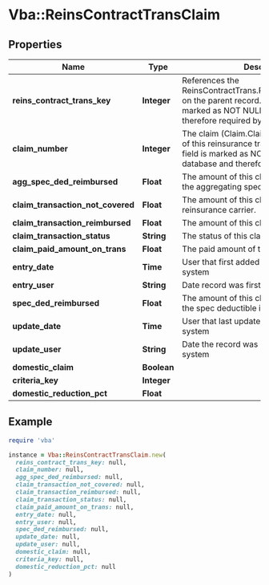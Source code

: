 # Vba::ReinsContractTransClaim

## Properties

| Name | Type | Description | Notes |
| ---- | ---- | ----------- | ----- |
| **reins_contract_trans_key** | **Integer** | References the ReinsContractTrans.ReinsContractTrans_Key on the parent record. Note: This field is marked as NOT NULL in the database and therefore required by the API. |  |
| **claim_number** | **Integer** | The claim (Claim.Claim_Number) that is part of this reinsurance transaction. Note: This field is marked as NOT NULL in the database and therefore required by the API. |  |
| **agg_spec_ded_reimbursed** | **Float** | The amount of this claim being applied to the aggregating spec deductible if any. | [optional] |
| **claim_transaction_not_covered** | **Float** | The amount of this claim not covered by the reinsurance carrier. | [optional] |
| **claim_transaction_reimbursed** | **Float** | The amount of this claim being reimbursed. | [optional] |
| **claim_transaction_status** | **String** | The status of this claim on the transaction. | [optional] |
| **claim_paid_amount_on_trans** | **Float** | The paid amount of the claim. | [optional] |
| **entry_date** | **Time** | User that first added the record to the system | [optional] |
| **entry_user** | **String** | Date record was first added to the system | [optional] |
| **spec_ded_reimbursed** | **Float** | The amount of this claim being applied to the spec deductible if any. | [optional] |
| **update_date** | **Time** | User that last updated the record in the system | [optional] |
| **update_user** | **String** | Date the record was last updated in the system | [optional] |
| **domestic_claim** | **Boolean** |  | [optional] |
| **criteria_key** | **Integer** |  | [optional] |
| **domestic_reduction_pct** | **Float** |  | [optional] |

## Example

```ruby
require 'vba'

instance = Vba::ReinsContractTransClaim.new(
  reins_contract_trans_key: null,
  claim_number: null,
  agg_spec_ded_reimbursed: null,
  claim_transaction_not_covered: null,
  claim_transaction_reimbursed: null,
  claim_transaction_status: null,
  claim_paid_amount_on_trans: null,
  entry_date: null,
  entry_user: null,
  spec_ded_reimbursed: null,
  update_date: null,
  update_user: null,
  domestic_claim: null,
  criteria_key: null,
  domestic_reduction_pct: null
)
```

